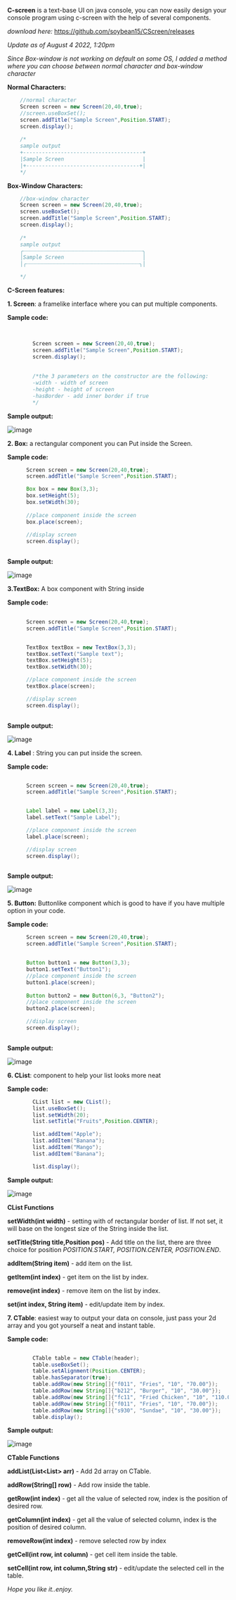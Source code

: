 **C-screen** is a text-base UI on java console, you can now easily design your console program using c-screen with the help of several components.

_download here:_ https://github.com/soybean15/CScreen/releases

_Update as of August 4 2022, 1:20pm_

_Since Box-window is not working on default on some OS, I added a method where you can choose between normal character and box-window character_

**Normal Characters:**
```java
    //normal character
    Screen screen = new Screen(20,40,true);
    //screen.useBoxSet();
    screen.addTitle("Sample Screen",Position.START);
    screen.display();
    
    /*
    sample output
    +--------------------------------------+
    |Sample Screen                         |
    |+------------------------------------+|
    */
```
**Box-Window Characters:**
```java
    //box-window character
    Screen screen = new Screen(20,40,true);
    screen.useBoxSet();
    screen.addTitle("Sample Screen",Position.START);
    screen.display();
    
    /*
    sample output
    ╭┈┈┈┈┈┈┈┈┈┈┈┈┈┈┈┈┈┈┈┈┈┈┈┈┈┈┈┈┈┈┈┈┈┈┈┈┈┈╮
    │Sample Screen                         │
    │╭┈┈┈┈┈┈┈┈┈┈┈┈┈┈┈┈┈┈┈┈┈┈┈┈┈┈┈┈┈┈┈┈┈┈┈┈╮│

    */
```

**C-Screen features:**

**1. Screen**: a framelike interface where you can put multiple components.
        
**Sample code:**

```java
        
        
        Screen screen = new Screen(20,40,true);
        screen.addTitle("Sample Screen",Position.START);
        screen.display();
        
        
        /*the 3 parameters on the constructor are the following:
        -width - width of screen
        -height - height of screen
        -hasBorder - add inner border if true
        */
```
                
**Sample output:**
        
![image](https://user-images.githubusercontent.com/75112014/182511031-ec59293c-8cd0-4297-8e9a-47abb9dfba84.png)




**2. Box:** a rectangular component you can Put inside the Screen.

**Sample code:**


```java
      Screen screen = new Screen(20,40,true);
      screen.addTitle("Sample Screen",Position.START);     

      Box box = new Box(3,3);
      box.setHeight(5);
      box.setWidth(30);
      
      //place component inside the screen
      box.place(screen);
      
      //display screen
      screen.display();
      
```
      
**Sample output:**

![image](https://user-images.githubusercontent.com/75112014/182512062-a3f041f9-9071-47e0-a934-bdf03e145f27.png)


**3.TextBox:** A box component with String inside

**Sample code:**

```java
        
      Screen screen = new Screen(20,40,true);
      screen.addTitle("Sample Screen",Position.START);


      TextBox textBox = new TextBox(3,3);
      textBox.setText("Sample text");
      textBox.setHeight(5);
      textBox.setWidth(30);

      //place component inside the screen
      textBox.place(screen);

      //display screen
      screen.display();
      
```


**Sample output:**
  
  
![image](https://user-images.githubusercontent.com/75112014/182512666-f2a78982-07ca-43b7-baee-4b997efb1afc.png)

      
      
      
      
**4. Label** : String you can put inside the screen.

**Sample code:**

```java

      Screen screen = new Screen(20,40,true);
      screen.addTitle("Sample Screen",Position.START);


      Label label = new Label(3,3);
      label.setText("Sample Label");

      //place component inside the screen
      label.place(screen);

      //display screen
      screen.display();
      
 ```
  
  
**Sample output:**


![image](https://user-images.githubusercontent.com/75112014/182512590-daee429e-7923-496c-9374-8b92a2e0f0e4.png)






**5. Button:** Buttonlike component which is good to have if you have multiple option in your code.

**Sample code:**


```java
      Screen screen = new Screen(20,40,true);
      screen.addTitle("Sample Screen",Position.START);


      Button button1 = new Button(3,3);
      button1.setText("Button1");
      //place component inside the screen
      button1.place(screen);
      
      Button button2 = new Button(6,3, "Button2");
      //place component inside the screen
      button2.place(screen);

      //display screen
      screen.display();
      
```
      
      
**Sample output:**


![image](https://user-images.githubusercontent.com/75112014/182513091-be1fa938-c97b-4975-b293-65a8ae5c2654.png)






**6. CList**: component to help your list looks more neat


**Sample code:**


```java
        CList list = new CList();
        list.useBoxSet();
        list.setWidth(20);
        list.setTitle("Fruits",Position.CENTER);

        list.addItem("Apple");
        list.addItem("Banana");
        list.addItem("Mango");
        list.addItem("Banana");

        list.display();


```

**Sample output:**


![image](https://user-images.githubusercontent.com/75112014/182986520-7f5b1a4c-d022-417d-bf77-bb85eef9d985.png)


**CList Functions**


**setWidth(int width)** - setting with of rectangular border of list. If not set, it will base on the longest size of the String inside the list.

**setTitle(String title,Position pos)** - Add title on the list, there are three choice for position _POSITION.START, POSITION.CENTER, POSITION.END_.

**addItem(String item)** - add item on the list.

**getItem(int index)** - get item on the list by index.

**remove(int index)** - remove item on the list by index.

**set(int index, String item)** - edit/update item by index.





**7. CTable**: easiest way to output your data on console, just pass your 2d array and you got yourself a neat and instant table.

**Sample code:**

```java

        CTable table = new CTable(header);
        table.useBoxSet();
        table.setAlignment(Position.CENTER);
        table.hasSeparator(true);
        table.addRow(new String[]{"f011", "Fries", "10", "70.00"});
        table.addRow(new String[]{"b212", "Burger", "10", "30.00"});
        table.addRow(new String[]{"fc11", "Fried Chicken", "10", "110.00"});
        table.addRow(new String[]{"f011", "Fries", "10", "70.00"});
        table.addRow(new String[]{"s930", "Sundae", "10", "30.00"});
        table.display();

```


**Sample output:**


![image](https://user-images.githubusercontent.com/75112014/182984096-ff349dd6-af0b-422b-a891-1474c0b3de6a.png)


**CTable Functions**

 
**addList(List<List<String>> arr)** - Add 2d array on CTable.
    
**addRow(String[] row)** - Add row inside the table.
    
**getRow(int index)** - get all the value of selected row, index is the position of desired row.
    
**getColumn(int index)** - get all the value of selected column, index is the position of desired column.
    
**removeRow(int index)** - remove selected row by index
    
**getCell(int row, int column)** - get cell item inside the table.
    
**setCell(int row, int column,String str)** - edit/update the selected cell in the table.
 
_Hope you like it..enjoy._












        
        
        



        

